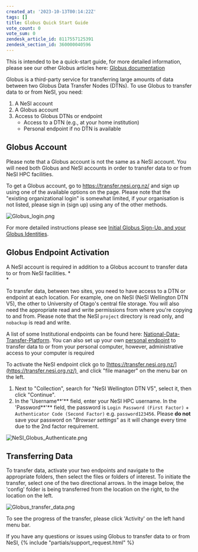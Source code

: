 ```yaml
---
created_at: '2023-10-13T00:14:22Z'
tags: []
title: Globus Quick Start Guide
vote_count: 0
vote_sum: 0
zendesk_article_id: 8117557125391
zendesk_section_id: 360000040596
---
```


This is intended to be a quick-start guide, for more detailed
information, please see our other Globus articles here: [Globus documentation](Data_Transfer_using_Globus_V5.md)

Globus is a third-party service for transferring large amounts of data
between two Globus Data Transfer Nodes (DTNs). To use Globus to transfer
data to or from NeSI, you need:

1. A NeSI account
2. A Globus account
3. Access to Globus DTNs or endpoint  
    - Access to a DTN (e.g., at your home institution)
    - Personal endpoint if no DTN is available

## Globus Account

Please note that a Globus account is not the same as a NeSI account. You
will need both Globus and NeSI accounts in order to transfer data to or
from NeSI HPC facilities.

To get a Globus account, go to <https://transfer.nesi.org.nz/> and sign
up using one of the available options on the page. Please note that the
"existing organizational login" is somewhat limited, if your
organisation is not listed, please sign in (sign up) using any of the
other methods.

![Globus\_login.png](../../assets/images/Globus_Quick_Start_Guide.png)

For more detailed instructions please see [Initial Globus Sign-Up, and
your Globus
Identities](../../Storage/Data_Transfer_Services/Initial_Globus_Sign_Up-and_your_Globus_Identities.md).

## Globus Endpoint Activation

A NeSI account is required in addition to a Globus account to transfer
data to or from NeSI facilities. *  
*

To transfer data, between two sites, you need to have access to a DTN or
endpoint at each location. For example, one on NeSI (NeSI Wellington DTN
V5), the other to University of Otago's central file storage. You will
also need the appropriate read and write permissions from where you're
copying to and from. Please note that the NeSI `project` directory is
read only, and `nobackup` is read and write.

A list of some Institutional endpoints can be found here:
[National-Data-Transfer-Platform](../../Storage/Data_Transfer_Services/National_Data_Transfer_Platform.md).
You can also set up your own [personal
endpoint](../../Storage/Data_Transfer_Services/Personal_Globus_Endpoint_Configuration.md)
to transfer data to or from your personal computer, however,
administrative access to your computer is required

To activate the NeSI endpoint click go to
[https://transfer.nesi.org.nz/](https://transfer.nesi.org.nz/)  and click "file manager" on the menu
bar on the left.

1. Next to "Collection", search for "NeSI Wellington DTN V5", select
    it, then click "Continue".
2. In the 'Username**'** field, enter your NeSI HPC username. In the
    'Password**'** field, the password is
    `Login Password (First Factor)` +
    `Authenticator Code (Second Factor)` e.g. `password123456`. Please
    **do not** save your password on "*Browser settings*" as it will
    change every time due to the 2nd factor requirement.

![NeSI_Globus_Authenticate.png](../../assets/images/Globus_Quick_Start_Guide_0.png)

## Transferring Data

To transfer data, activate your two endpoints and navigate to the
appropriate folders, then select the files or folders of interest. To
initiate the transfer, select one of the two directional arrows. In the
image below, the 'config' folder is being transferred from the location
on the right, to the location on the left.

![Globus_transfer_data.png](../../assets/images/Globus_Quick_Start_Guide_1.png)

To see the progress of the transfer, please click 'Activity' on the left
hand menu bar.

If you have any questions or issues using Globus to transfer data to or
from NeSI, {% include "partials/support_request.html" %}
